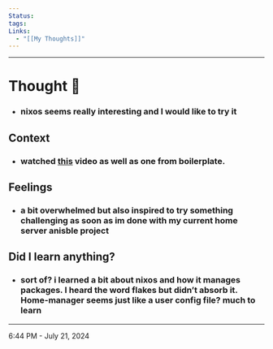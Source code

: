 ```yaml
---
Status: 
tags: 
Links:
  - "[[My Thoughts]]"
---
```

- - - 
# Thought 💭 
- ### **nixos seems really interesting and I would like to try it**
## Context
- ### watched [this](https://www.youtube.com/watch?v=a67Sv4Mbxmc) video as well as one from boilerplate. 
## Feelings
- ### a bit overwhelmed but also inspired to try something challenging as soon as im done with my current home server anisble project  
## Did I learn anything?
- ### sort of? i learned a bit about nixos and how it manages packages. I heard the word flakes but didn’t absorb it. Home-manager seems just like a user config file? much to learn
- - - 
6:44 PM - July 21, 2024

